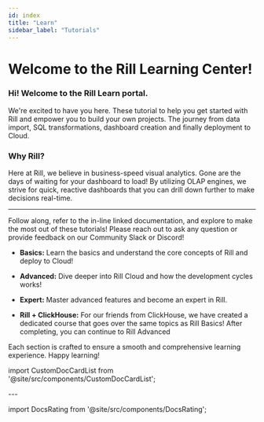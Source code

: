 ```yaml
---
id: index
title: "Learn"
sidebar_label: "Tutorials"
---
```


# Welcome to the Rill Learning Center!

### Hi! Welcome to the **Rill Learn portal**. 

We're excited to have you here. These tutorial to help you get started with Rill and empower you to build your own projects. The journey from data import, SQL transformations, dashboard creation and finally deployment to Cloud.


### Why Rill?
Here at Rill, we believe in business-speed visual analytics. Gone are the days of waiting for your dashboard to load! By utilizing OLAP engines, we strive for quick, reactive dashboards that you can drill down further to make decisions real-time.


---
Follow along, refer to the in-line linked documentation, and explore to make the most out of these tutorials! Please reach out to ask any question or provide feedback on our Community Slack or Discord!

- **Basics:** Learn the basics and understand the core concepts of Rill and deploy to Cloud!
- **Advanced:** Dive deeper into Rill Cloud and how the development cycles works!
- **Expert:** Master advanced features and become an expert in Rill.

- **Rill + ClickHouse:** For our friends from ClickHouse, we have created a dedicated course that goes over the same topics as Rill Basics! After completing, you can continue to Rill Advanced

Each section is crafted to ensure a smooth and comprehensive learning experience. Happy learning!

import CustomDocCardList from '@site/src/components/CustomDocCardList';

<CustomDocCardList />
---


import DocsRating from '@site/src/components/DocsRating';

<DocsRating />
